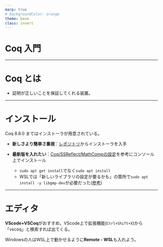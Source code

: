 ```yaml
---
marp: true
# backgroundColor: orange
theme: base
class: invert
---
```


# Coq 入門

---
<!-- paginate: true -->
# Coq とは

- 証明が正しいことを保証してくれる装置。

---
# インストール
Coq 8.8.0 まではインストーラが用意されている。

- **新しさより簡単さ重視**：[レポジトリ](https://github.com/coq/coq/releases/tag/V8.8.0)からインストーラを入手

- **最新版を入れたい**：[Coq/SSReflect/MathCompの設定](https://staff.aist.go.jp/reynald.affeldt/ssrcoq/install.html#org35ada1b)を参考にコンソール上でインストール
  - `sudo apt get install`でなく`sudo apt install`
  - WSLでは「新しいライブラリの設定が要るかも」の箇所で`sudo apt install -y libgmp-dev`が必要だった([参考](https://www.aise.ics.saitama-u.ac.jp/~gotoh/Coq-SSReflect-MathCompOnUbuntu2004.html))

---
# エディタ

**VScode+VSCoq**がおすすめ。VScode上で拡張機能(`Ctrl+Shift+X`)から「vscoq」と検索すれば出てくる。

Windowsの人はWSL上で動かせるように**Remote - WSL**も入れよう。

